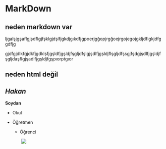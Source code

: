 # MarkDown

## neden markdown var



ljgalşjgşaflgjşdflgjfşklgjdşlfjgkdjgıkdfjgpoerjgğopjrgğoejrgojegojgkljdflgkjdfggdfjg

gjdfgjdlkfgjdkfjgdklşfjgşldfjgşldjfşgljdfşlgjşdlfjgşldjflşgljdfşsgjfşdgjşdlfjgşldjfşgljdaşflgjşadlfjgşldjfgşpıorptgıor

##  neden html değil

##  *Hakan*

**Soydan**

- Okul

- Öğretmen

  - Öğrenci

    ​			![ ](C:\Users\Hakan\Pictures\352-3520808_eat-sleep-code-repeat-dg0024srcs-eat-sleep-sail.jpg)

    

    

    









